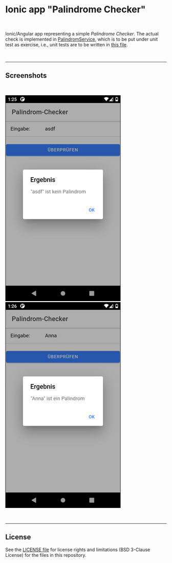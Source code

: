 # Ionic app "Palindrome Checker" #

<br>

Ionic/Angular app representing a simple *Palindrome Checker*.
The actual check is implemented in [PalindromService](src/app/palindrom.service.ts),
which is to be put under unit test as exercise, i.e., unit tests are to be written in
[this file](src/app/palindrom.service.spec.ts).

<br>

----

## Screenshots ##

<br>

![Screenshot 1](screenshot_1.png) &nbsp; ![Screenshot 2](screenshot_2.png)

<br>

----

## License ##

See the [LICENSE file](LICENSE.md) for license rights and limitations (BSD 3-Clause License)
for the files in this repository.
